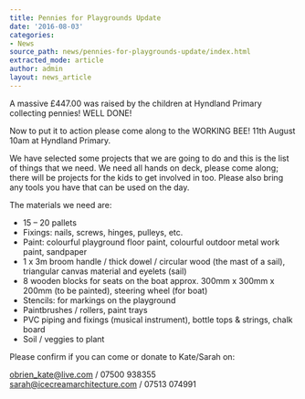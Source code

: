 ```yaml
---
title: Pennies for Playgrounds Update
date: '2016-08-03'
categories:
- News
source_path: news/pennies-for-playgrounds-update/index.html
extracted_mode: article
author: admin
layout: news_article
---
```

A massive £447.00 was raised by the children at Hyndland Primary collecting pennies! WELL DONE!

Now to put it to action please come along to the&nbsp;WORKING BEE! 11th August 10am at Hyndland Primary.

We have selected some projects that we are going to do and this is the list of things that we need. We need all hands on deck, please come along; there will be projects for the kids to get involved in too. Please also bring any tools you have that can be used on the day.

The materials we need are:

- 15 – 20 pallets
- Fixings: nails, screws, hinges, pulleys, etc.
- Paint: colourful playground floor paint, colourful outdoor metal work paint, sandpaper
- 1 x 3m broom handle / thick dowel / circular wood (the mast of a sail), triangular canvas material and eyelets (sail)
- 8 wooden blocks for seats on the boat approx. 300mm x 300mm x 200mm (to be painted), steering wheel (for boat)
- Stencils: for markings on the playground
- Paintbrushes / rollers, paint trays
- PVC piping and fixings (musical instrument), bottle tops & strings, chalk board
- Soil / veggies to plant

Please confirm if you can come or donate to Kate/Sarah on:

[obrien\_kate@live.com](mailto:obrien_kate@live.com) / 07500 938355  
[sarah@icecreamarchitecture.com](mailto:sarah@icecreamarchitecture.com) / 07513 074991
